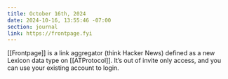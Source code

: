 ```yaml
---
title: October 16th, 2024
date: 2024-10-16, 13:55:46 -07:00
section: journal
link: https://frontpage.fyi
---
```

[[Frontpage]] is a link aggregator (think Hacker News) defined as a new Lexicon data type on [[ATProtocol]]. It’s out of invite only access, and you can use your existing account to login.